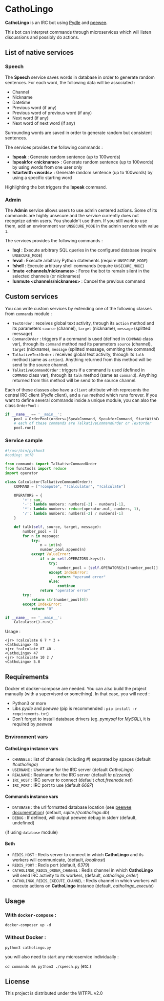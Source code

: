 CathoLingo
===========

**CathoLingo** is an IRC bot using [Pydle](https://github.com/Shizmob/pydle) and [peewee](https://github.com/coleifer/peewee).

This bot can interpret commands through microservices which will listen discussions and possibly do actions.

## List of native services

### Speech

The **Speech** service saves words in database in order to generate random sentences.
For each word, the following data will be associated :
- Channel
- Nickname
- Datetime
- Previous word (if any)
- Previous word of previous word (if any)
- Next word (if any)
- Next word of next word (if any)

Surrounding words are saved in order to generate random but consistent sentences.

The services provides the following commands :
- **!speak** : Generate random sentence (up to 100words)
- **!speakfor &lt;nickname&gt;** : Generate random sentence (up to 100words) by using words from one user only
- **!startwith &lt;words&gt;** : Generate random sentence (up to 100words) by using a specific starting word

Highlighting the bot triggers the **!speak** command.

### Admin

The **Admin** service allows users to use admin centered actions. Some of its commands are highly unsecure and the service currently does not recognize admin users. You shouldn't use them. If you still want to use them, add an environment var `UNSECURE_MODE` in the admin service with value `1`.


The services provides the following commands :
- **!sql** : Execute arbitrary SQL queries in the configured database (require `UNSECURE_MODE`)
- **!eval** : Execute arbitrary Python statements (require `UNSECURE_MODE`)
- **!shell** : Execute arbitrary shell commands (require `UNSECURE_MODE`)
- **!mute &lt;channels/nicknames&gt;** : Force the bot to remain silent in the selected channels (or nicknames)
- **!unmute &lt;channels/nicknames&gt;** : Cancel the previous command


## Custom services

You can write custom services by extending one of the following classes from `commands` module :

- `TextOrder` : receives global text activity, through its `action` method and its parameters `source` (channel), `target` (nickname), `message` (splitted message)
- `CommandOrder` : triggers if a command is used (defined in `COMMAND` class var), through its `command` method nad its parameters `source` (channel), `target` (nickname), `message` (splitted message, ommiting the command)
- `TalkativeTextOrder` : receives global text activity, through its `talk` method (same as `action`). Anything returned from this method will be send to the source channel.
- `TalkativeCommandOrder` : triggers if a command is used (defined in `COMMAND` class var), through its `talk` method (same as `command`). Anything returned from this method will be send to the source channel.

Each of these classes also have a `client` attribute which represents the central IRC client (*Pydle* client), and a `run` method which runs forever.
If you want to define several commands inside a unique module, you can also the class `OrderPool` :

```python
if __name__ == '__main__':
	pool = OrderPool(orders=[SpeakCommand, SpeakforCommand, StartWithCommand, WordDatabaseOrder])
	# each of these commands are TalkativeCommandOrder or TextOrder
	pool.run()
```

### Service sample

```python
#!/usr/bin/python3
#coding: utf8

from commands import TalkativeCommandOrder
from functools import reduce
import operator

class Calculator(TalkativeCommandOrder):
	COMMAND = ["!compute", "!calculator", "!calculate"]

	OPERATORS = {
		'+': sum,
		'-': lambda numbers: numbers[-2] - numbers[-1],
		'*': lambda numbers: reduce(operator.mul, numbers, 1),
		'/': lambda numbers: numbers[-2] / numbers[-1]
	}

	def talk(self, source, target, message):
		number_pool = []
		for n in message:
			try:
				n = int(n)
				number_pool.append(n)
			except ValueError:
				if n in self.OPERATORS.keys():
					try:
						number_pool = [self.OPERATORS[n](number_pool)]
					except IndexError:
						return "operand error"
					else:
						continue
				return "operator error"
		try:
			return str(number_pool[0])
		except IndexError:
			return "0"

if __name__ == '__main__':
	Calculator().run()
```

Usage :

```
<jr> !calculate 6 7 * 3 +
<CathoLingo> 45
<jr> !calculate 87 40 -
<CathoLingo> 47
<jr> !calculate 10 2 /
<CathoLingo> 5.0
```

## Requirements

Docker et docker-compose are needed.
You can also build the project manually (with a supervisord or something). In that case, you will need :

- Python3 or more
- Libs *pydle* and *peewee* (pip is recommended : `pip install -r requirements.txt`)
- Don't forget to install database drivers (eg. *pymysql* for *MySQL*), it is required by *peewee*

### Environment vars

#### CathoLingo instance vars
- `CHANNELS` : list of channels (including #) separated by spaces (default *#catholingo*)
- `USERNAME` : Username for the IRC server (default *CathoLingo*)
- `REALNAME` : Realname for the IRC server (default *la pizzeria*)
- `IRC_HOST` : IRC server to connect (default *chat.freenode.net*)
- `IRC_PORT` : IRC port to use (default *6697*)

#### Commands instance vars

- `DATABASE` : the url formatted database location (see [peewee documentation](http://docs.peewee-orm.com/en/latest/peewee/database.html#connecting-using-a-database-url)) (default, *sqlite:///catholingo.db*)
- `DEBUG` : If defined, will output peewee debug in stderr (default, undefined)

(if using `database` module)

#### Both

- `REDIS_HOST` : Redis server to connect in which **CathoLingo** and its workers will communicate, (default, *localhost*)
- `REDIS_PORT` : Redis port (default, *6379*)
- `CATHOLINGO_REDIS_ORDER_CHANNEL` : Redis channel in which **CathoLingo** will send IRC activity to its workers, (default, *catholingo_order*)
- `CATHOLINGO_REDIS_EXECUTE_CHANNEL` : Redis channel in which workers will execute actions on **CathoLingo** instance (default, *catholingo_execute*)

## Usage

### With `docker-compose` :

`docker-composer up -d`

### Without Docker :

`python3 catholingo.py`

you will also need to start any microservice individually :

`cd commands && python3 ./speech.py` (etc.)

## License

This project is distributed under the WTFPL v2.0
